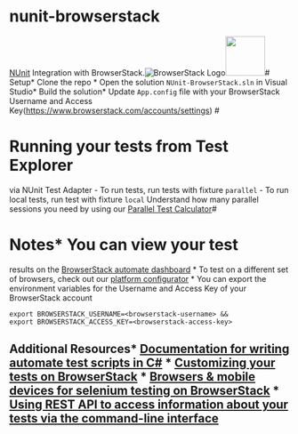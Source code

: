   # nunit-browserstack 
  [NUnit](http://www.nunit.org/) 
  Integration with 
  BrowserStack.![BrowserStack Logo](https://d98b8t1nnulk5.cloudfront.net/production/images/layout/logo-header.png?1469004780)<img                                                                                            
 src                                                                                                                                                                                                                                            =
"http//www.nunit.org/img/logo.gif"  height = "71"># Setup* Clone the repo * Open the solution
`NUnit-BrowserStack.sln`
in Visual Studio* Build
 the solution* Update
 `App.config`
 file with your BrowserStack
Username and Access Key(https://www.browserstack.com/accounts/settings) #
# Running your tests from Test Explorer 
via NUnit Test Adapter - To run tests, 
run tests with fixture 
`parallel` - To run local 
tests, run test with fixture 
`local`
 Understand how many parallel
 sessions you need by using our
 [Parallel Test Calculator](https://www.browserstack.com/automate/parallel-calculator?ref=github)#
 # Notes* You can view your test 
 results on the
 [BrowserStack automate dashboard](https://www.browserstack.com/automate) * To 
 test on a different
 set of browsers, check
 out our  [platform configurator](https://www.browserstack.com/automate/c-sharp#setting-os-and-browser) * You can export the environment
 variables for the
 Username and Access Key of your BrowserStack account

  ```
  export BROWSERSTACK_USERNAME=<browserstack-username> &&
  export BROWSERSTACK_ACCESS_KEY=<browserstack-access-key>
  ```
## Additional Resources* [Documentation for writing automate test scripts in C#](https://www.browserstack.com/automate/c-sharp) * [Customizing your tests on BrowserStack](https://www.browserstack.com/automate/capabilities) * [Browsers & mobile devices for selenium testing on BrowserStack](https://www.browserstack.com/list-of-browsers-and-platforms?product=automate) * [Using REST API to access information about your tests via the command-line interface](https://www.browserstack.com/automate/rest-api)
